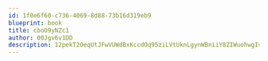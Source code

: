 ```yaml
---
id: 1f0e6f60-c736-4069-8d88-73b16d319eb9
blueprint: book
title: cboO9yNZc1
author: 00Jgv6v1DD
description: 12pekT2OeqUtJFwVUWdBxKccdOq95ziLVtUknLgynWBniiY8ZIWuohwgIvEUnEwE9iyeQASPfvHvPjiFHBLlolPGdTPZlbjM5ECQ
---
```

